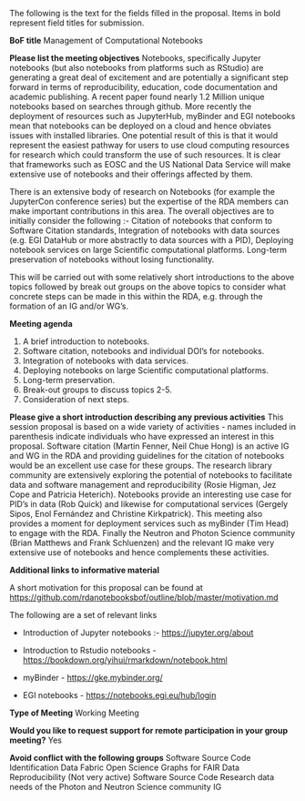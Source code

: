 The following is the text for the fields filled in the proposal. Items in bold represent field titles for submission.


__BoF title__
Management of Computational Notebooks



__Please list the meeting objectives__ 
Notebooks, specifically Jupyter notebooks (but also notebooks from platforms such as RStudio) are generating a great deal of excitement and are potentially a significant step forward in terms of reproducibility, education, code documentation and academic publishing. A recent paper found nearly 1.2 Million unique notebooks based on searches through github.
More recently the deployment of resources such as JupyterHub, myBinder and EGI notebooks mean that notebooks can be deployed on a cloud and hence obviates issues with installed libraries. One potential result of this is that it would represent the easiest pathway for users to use cloud computing resources for research which could transform the use of such resources. It is clear that frameworks such as EOSC and the US National Data Service will make extensive use of notebooks and their offerings affected by them. 

There is an extensive body of research on Notebooks (for example the JupyterCon conference series) but the expertise of the RDA members can make important contributions in this area. The overall objectives are to initially consider the following :- 
Citation of notebooks that conform to Software Citation standards,
Integration of notebooks with data sources (e.g. EGI DataHub or more abstractly to data sources with a PID),
Deploying notebook services on large Scientific computational platforms. 
Long-term preservation of notebooks without losing functionality.

This will be carried out with some relatively short introductions to the above topics followed by break out groups on the above topics to consider what concrete steps can be made in this within the RDA, e.g. through the formation of an IG and/or WG’s. 



__Meeting agenda__
1. A brief introduction to notebooks.
2. Software citation, notebooks and individual DOI’s for notebooks.
3. Integration of notebooks with data services.
4. Deploying notebooks on large Scientific computational platforms.
5. Long-term preservation.
6. Break-out groups to discuss topics 2-5.
7. Consideration of next steps.



__Please give a short introduction describing any previous activities__ 
This session proposal is based on a wide variety of activities - names included in parenthesis indicate individuals who have expressed an interest in this proposal. Software citation (Martin Fenner, Neil Chue Hong) is an active IG and WG in the RDA and providing guidelines for the citation of notebooks would be an excellent use case for these groups. The research library community are extensively exploring the potential of notebooks to facilitate data and software management and reproducibility (Rosie Higman, Jez Cope and Patricia Heterich). Notebooks provide an interesting use case for PID’s in data (Rob Quick) and likewise for computational services (Gergely Sipos, Enol Fernández and Christine Kirkpatrick). This meeting also provides a moment for deployment services such as myBinder (Tim Head) to engage with the RDA. Finally the Neutron and Photon Science community (Brian Matthews and Frank Schluenzen) and the relevant IG make very extensive use of notebooks and hence complements these activities. 


__Additional links to informative material__ 

A short motivation for this proposal can be found at 
https://github.com/rdanotebooksbof/outline/blob/master/motivation.md

The following are a set of relevant links 

* Introduction of Jupyter notebooks :- https://jupyter.org/about

* Introduction to Rstudio notebooks - https://bookdown.org/yihui/rmarkdown/notebook.html

* myBinder - https://gke.mybinder.org/

* EGI notebooks - https://notebooks.egi.eu/hub/login


__Type of Meeting__
Working Meeting

__Would you like to request support for remote participation in your group meeting?__
Yes

__Avoid conflict with the following groups__
Software Source Code Identification 
Data Fabric 
Open Science Graphs for FAIR Data
Reproducibility  (Not very active)
Software Source Code
Research data needs of the Photon and Neutron Science community IG
